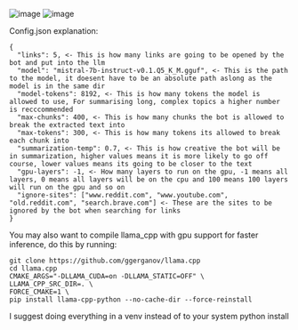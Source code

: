 ![image](https://github.com/user-attachments/assets/7c7a7823-3a8a-4b6a-8389-18f9183ccf1e)
![image](https://github.com/user-attachments/assets/18d572ca-1fce-447b-9d1a-3a8b920591d5)

Config.json explanation:
```
{
  "links": 5, <- This is how many links are going to be opened by the bot and put into the llm
  "model": "mistral-7b-instruct-v0.1.Q5_K_M.gguf", <- This is the path to the model, it doesent have to be an absolute path aslong as the model is in the same dir
  "model-tokens": 8192, <- This is how many tokens the model is allowed to use, For summarising long, complex topics a higher number is recccommended
  "max-chunks": 400, <- This is how many chunks the bot is allowed to break the extracted text into
  "max-tokens": 300, <- This is how many tokens its allowed to break each chunk into
  "summarization-temp": 0.7, <- This is how creative the bot will be in summarization, higher values means it is more likely to go off course, lower values means its going to be closer to the text
  "gpu-layers": -1, <- How many layers to run on the gpu, -1 means all layers, 0 means all layers will be on the cpu and 100 means 100 layers will run on the gpu and so on
  "ignore-sites": ["www.reddit.com", "www.youtube.com", "old.reddit.com", "search.brave.com"] <- These are the sites to be ignored by the bot when searching for links
}
```

You may also want to compile llama_cpp with gpu support for faster inference, do this by running:
```
git clone https://github.com/ggerganov/llama.cpp
cd llama.cpp
CMAKE_ARGS="-DLLAMA_CUDA=on -DLLAMA_STATIC=OFF" \
LLAMA_CPP_SRC_DIR=. \
FORCE_CMAKE=1 \
pip install llama-cpp-python --no-cache-dir --force-reinstall
```
I suggest doing everything in a venv instead of to your system python install
